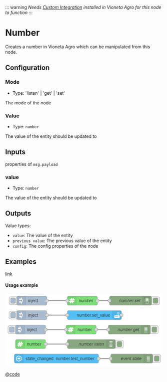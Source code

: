 ::: warning
_Needs [Custom Integration](https://github.com/Vioneta/hass-node-red) installed
in Vioneta Agro for this node to function_
:::

# Number

Creates a number in Vioneta Agro which can be manipulated from this node.

## Configuration

### Mode <Badge text="required"/>

- Type: 'listen' | 'get' | 'set'

The mode of the node

### Value <Badge text="required"/>

- Type: `number`

The value of the entity should be updated to

## Inputs

properties of `msg.payload`

### value

- Type: `number`

The value of the entity should be updated to

## Outputs

Value types:

- `value`: The value of the entity
- `previous value`: The previous value of the entity
- `config`: The config properties of the node

## Examples

<InfoPanelOnly>

[link](https://vioneta.github.io/node-red-contrib-vioneta-agro-websocket/node/number.html#examples)

</InfoPanelOnly>

<DocsOnly>

#### Usage example

![screenshot](./images/number_01.png)

@[code](@examples/node/number/number_usage.json)

</DocsOnly>
